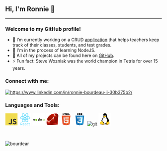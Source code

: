 ## Hi, I'm Ronnie 👋
<hr />

### Welcome to my GitHub profile!

 - 🔭 I’m currently working on a CRUD [application](https://github.com/bourdear/teacher-portal) that helps teachers keep track of their classes, students, and test grades.
 - 🌱 I'm in the process of learning NodeJS.
 - :floppy_disk: All of my projects can be found here on [GitHub](https://github.com/bourdear).
 - ⚡ Fun fact: Steve Wozniak was the world champion in Tetris for over 15 years. 

 <h3 align="left">Connect with me:</h3>
<p align="left">
<a href="https://www.linkedin.com/in/ronnie-bourdeau-ii-30b375b2/" target="blank"><img align="center" src="https://raw.githubusercontent.com/rahuldkjain/github-profile-readme-generator/master/src/images/icons/Social/linked-in-alt.svg" alt="https://www.linkedin.com/in/ronnie-bourdeau-ii-30b375b2/" height="30" width="40" /></a>
</p>

 <h3 align="left">Languages and Tools:</h3>
<p align="left"> 
   <a href="https://developer.mozilla.org/en-US/docs/Web/JavaScript" target="_blank" rel="noreferrer"><img           src="https://raw.githubusercontent.com/devicons/devicon/master/icons/javascript/javascript-original.svg" alt="javascript" width="40" height="40"/></a>
    <a href="https://reactjs.org/" target="_blank" rel="noreferrer"><img src="https://raw.githubusercontent.com/devicons/devicon/master/icons/react/react-original-wordmark.svg" alt="react" width="40" height="40"/></a>
    <a href="https://nodejs.org" target="_blank" rel="noreferrer"><img src="https://raw.githubusercontent.com/devicons/devicon/master/icons/nodejs/nodejs-original-wordmark.svg" alt="nodejs" width="40" height="40"/></a>
    <a href="https://www.ruby-lang.org/en/" target="_blank" rel="noreferrer"><img src="https://raw.githubusercontent.com/devicons/devicon/master/icons/ruby/ruby-original.svg" alt="ruby" width="40" height="40"/></a> 
    <a href="https://www.w3.org/html/" target="_blank" rel="noreferrer"><img src="https://raw.githubusercontent.com/devicons/devicon/master/icons/html5/html5-original-wordmark.svg" alt="html5" width="40" height="40"/></a>
  <a href="https://www.w3schools.com/css/" target="_blank" rel="noreferrer"><img src="https://raw.githubusercontent.com/devicons/devicon/master/icons/css3/css3-original-wordmark.svg" alt="css3" width="40" height="40"/></a>
  <a href="https://git-scm.com/" target="_blank" rel="noreferrer"><img src="https://www.vectorlogo.zone/logos/git-scm/git-scm-icon.svg" alt="git" width="40" height="40"/></a>
  <a href="https://www.linux.org/" target="_blank" rel="noreferrer"><img src="https://raw.githubusercontent.com/devicons/devicon/master/icons/linux/linux-original.svg" alt="linux" width="40" height="40"/></a></p>
<br />

<p><img align="center" src="https://github-readme-stats.vercel.app/api/top-langs?username=bourdear&show_icons=true&locale=en&layout=compact" alt="bourdear" /></p>
<!--


- 🌱 I'm in the process of learning nodeJS.
- 👯 I’m looking to collaborate on ...
- 🤔 I’m looking for help with ...
- 💬 Ask me about ...
- 📫 How to reach me: ...
- ⚡ Fun fact: Steve Wozniak was the world champion in Tetris for over 15 years. 
-->
